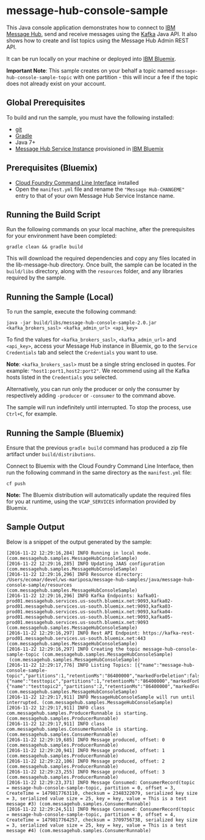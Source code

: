 # message-hub-console-sample
This Java console application demonstrates how to connect to [IBM Message Hub](https://console.ng.bluemix.net/docs/services/MessageHub/index.html), send and receive messages using the [Kafka](https://kafka.apache.org) Java API. It also shows how to create and list topics using the Message Hub Admin REST API.

It can be run locally on your machine or deployed into [IBM Bluemix](https://console.ng.bluemix.net/).

__Important Note__: This sample creates on your behalf a topic named `message-hub-console-sample-topic` with one partition - this will incur a fee if the topic does not already exist on your account.

## Global Prerequisites
To build and run the sample, you must have the following installed:
* [git](https://git-scm.com/)
* [Gradle](https://gradle.org/)
* Java 7+
* [Message Hub Service Instance](https://console.ng.bluemix.net/catalog/services/message-hub/) provisioned in [IBM Bluemix](https://console.ng.bluemix.net/)

## Prerequisites (Bluemix)
* [Cloud Foundry Command Line Interface](https://github.com/cloudfoundry/cli/releases) installed
* Open the `manifest.yml` file and rename the `"Message Hub-CHANGEME"` entry to that of your own
Message Hub Service Instance name.

## Running the Build Script
Run the following commands on your local machine, after the prerequisites for your environment have been completed:
```shell
gradle clean && gradle build
 ```

This will download the required dependencies and copy any files located in the lib-message-hub directory.
Once built, the sample can be located in the `build/libs` directory, along with the `resources` folder,
and any libraries required by the sample.

## Running the Sample (Local)
To run the sample, execute the following command:
```shell
java -jar build/libs/message-hub-console-sample-2.0.jar <kafka_brokers_sasl> <kafka_admin_url> <api_key>
```

To find the values for `<kafka_brokers_sasl>`, `<kafka_admin_url>` and `<api_key>`, access your Message Hub instance in Bluemix, go to the `Service Credentials` tab and select the `Credentials` you want to use.

__Note__: `<kafka_brokers_sasl>` must be a single string enclosed in quotes. For example: `"host1:port1,host2:port2"`. We recommend using all the Kafka hosts listed in the `Credentials` you selected.

Alternatively, you can run only the producer or only the consumer by respectively adding `-producer` or `-consumer`  to the command above.

The sample will run indefinitely until interrupted. To stop the process, use `Ctrl+C`, for example.

## Running the Sample (Bluemix)
Ensure that the previous `gradle build` command has produced a zip file artifact under `build/distributions`.

Connect to Bluemix with the Cloud Foundry Command Line Interface, then run the following command in
the same directory as the `manifest.yml` file:
```shell
cf push
```

__Note:__ The Bluemix distribution will automatically update the required files for you at runtime,
using the `VCAP_SERVICES` information provided by Bluemix.

## Sample Output
Below is a snippet of the output generated by the sample:

```
[2016-11-22 12:29:16,284] INFO Running in local mode. (com.messagehub.samples.MessageHubConsoleSample)
[2016-11-22 12:29:16,285] INFO Updating JAAS configuration (com.messagehub.samples.MessageHubConsoleSample)
[2016-11-22 12:29:16,296] INFO Resource directory: /Users/ecomar/devel/ws-mariposa/message-hub-samples/java/message-hub-console-sample/resources (com.messagehub.samples.MessageHubConsoleSample)
[2016-11-22 12:29:16,296] INFO Kafka Endpoints: kafka01-prod01.messagehub.services.us-south.bluemix.net:9093,kafka02-prod01.messagehub.services.us-south.bluemix.net:9093,kafka03-prod01.messagehub.services.us-south.bluemix.net:9093,kafka04-prod01.messagehub.services.us-south.bluemix.net:9093,kafka05-prod01.messagehub.services.us-south.bluemix.net:9093 (com.messagehub.samples.MessageHubConsoleSample)
[2016-11-22 12:29:16,297] INFO Rest API Endpoint: https://kafka-rest-prod01.messagehub.services.us-south.bluemix.net:443 (com.messagehub.samples.MessageHubConsoleSample)
[2016-11-22 12:29:16,297] INFO Creating the topic message-hub-console-sample-topic (com.messagehub.samples.MessageHubConsoleSample)
 (com.messagehub.samples.MessageHubConsoleSample)
[2016-11-22 12:29:17,776] INFO Listing Topics: [{"name":"message-hub-console-sample-topic","partitions":1,"retentionMs":"86400000","markedForDeletion":false},{"name":"testtopic","partitions":1,"retentionMs":"86400000","markedForDeletion":false},{"name":"testtopic2","partitions":2,"retentionMs":"86400000","markedForDeletion":false}] (com.messagehub.samples.MessageHubConsoleSample)
[2016-11-22 12:29:17,911] INFO MessageHubConsoleSample will run until interrupted. (com.messagehub.samples.MessageHubConsoleSample)
[2016-11-22 12:29:17,911] INFO class com.messagehub.samples.ProducerRunnable is starting. (com.messagehub.samples.ProducerRunnable)
[2016-11-22 12:29:17,911] INFO class com.messagehub.samples.ConsumerRunnable is starting. (com.messagehub.samples.ConsumerRunnable)
[2016-11-22 12:29:19,685] INFO Message produced, offset: 0 (com.messagehub.samples.ProducerRunnable)
[2016-11-22 12:29:20,941] INFO Message produced, offset: 1 (com.messagehub.samples.ProducerRunnable)
[2016-11-22 12:29:22,106] INFO Message produced, offset: 2 (com.messagehub.samples.ProducerRunnable)
[2016-11-22 12:29:23,255] INFO Message produced, offset: 3 (com.messagehub.samples.ProducerRunnable)
[2016-11-22 12:29:23,371] INFO Message Consumed: ConsumerRecord(topic = message-hub-console-sample-topic, partition = 0, offset = 3, CreateTime = 1479817763110, checksum = 2348322079, serialized key size = 3, serialized value size = 25, key = key, value = This is a test message #3) (com.messagehub.samples.ConsumerRunnable)
[2016-11-22 12:29:24,511] INFO Message Consumed: ConsumerRecord(topic = message-hub-console-sample-topic, partition = 0, offset = 4, CreateTime = 1479817764257, checksum = 3709756738, serialized key size = 3, serialized value size = 25, key = key, value = This is a test message #4) (com.messagehub.samples.ConsumerRunnable)
```
